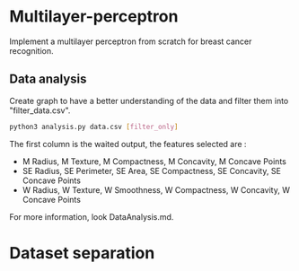 # Multilayer-perceptron
Implement a multilayer perceptron from scratch for breast cancer recognition.

## Data analysis

Create graph to have a better understanding of the data and filter them into "filter_data.csv".
```bash
python3 analysis.py data.csv [filter_only]
```

The first column is the waited output, the features selected are :
- M Radius, M Texture, M Compactness, M Concavity, M Concave Points
- SE Radius, SE Perimeter, SE Area, SE Compactness, SE Concavity, SE Concave Points
- W Radius, W Texture, W Smoothness, W Compactness, W Concavity, W Concave Points

For more information, look DataAnalysis.md.

# Dataset separation
